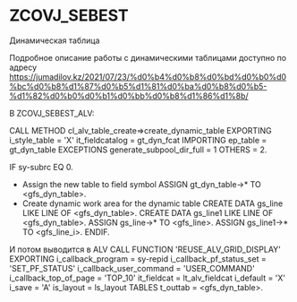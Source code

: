 # ZCOVJ_SEBEST
Динамическая таблица


Подробное описание работы с динамическими таблицами доступно по адресу
https://jumadilov.kz/2021/07/23/%d0%b4%d0%b8%d0%bd%d0%b0%d0%bc%d0%b8%d1%87%d0%b5%d1%81%d0%ba%d0%b8%d0%b5-%d1%82%d0%b0%d0%b1%d0%bb%d0%b8%d1%86%d1%8b/

В ZCOVJ_SEBEST_ALV:

  CALL METHOD cl_alv_table_create=>create_dynamic_table
    EXPORTING
      i_style_table             = 'X'
      it_fieldcatalog           = gt_dyn_fcat
    IMPORTING
      ep_table                  = gt_dyn_table
    EXCEPTIONS
      generate_subpool_dir_full = 1
      OTHERS                    = 2.

  IF sy-subrc EQ 0.
* Assign the new table to field symbol
    ASSIGN gt_dyn_table->* TO <gfs_dyn_table>.
* Create dynamic work area for the dynamic table
    CREATE DATA gs_line LIKE LINE OF <gfs_dyn_table>.
    CREATE DATA gs_line1 LIKE LINE OF <gfs_dyn_table>.
    ASSIGN gs_line->* TO <gfs_line>.
    ASSIGN gs_line1->* TO <gfs_line_i>.
  ENDIF.


И потом выводится в ALV
  CALL FUNCTION 'REUSE_ALV_GRID_DISPLAY'
    EXPORTING
      i_callback_program       = sy-repid
      i_callback_pf_status_set = 'SET_PF_STATUS'
      i_callback_user_command  = 'USER_COMMAND'
      i_callback_top_of_page   = 'TOP_10'
      it_fieldcat              = lt_alv_fieldcat
      i_default                = 'X'
      i_save                   = 'A'
      is_layout                = ls_layout
    TABLES
      t_outtab                 = <gfs_dyn_table>.

